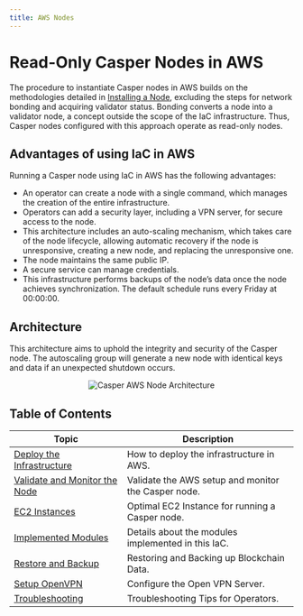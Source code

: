 ```yaml
---
title: AWS Nodes
---
```


# Read-Only Casper Nodes in AWS

The procedure to instantiate Casper nodes in AWS builds on the methodologies detailed in [Installing a Node](../setup/install-node.md), excluding the steps for network bonding and acquiring validator status. Bonding converts a node into a validator node, a concept outside the scope of the IaC infrastructure. Thus, Casper nodes configured with this approach operate as read-only nodes.

## Advantages of using IaC in AWS

Running a Casper node using IaC in AWS has the following advantages:

* An operator can create a node with a single command, which manages the creation of the entire infrastructure.
* Operators can add a security layer, including a VPN server, for secure access to the node.
* This architecture includes an auto-scaling mechanism, which takes care of the node lifecycle, allowing automatic recovery if the node is unresponsive, creating a new node, and replacing the unresponsive one.
* The node maintains the same public IP.
* A secure service can manage credentials.
* This infrastructure performs backups of the node’s data once the node achieves synchronization. The default schedule runs every Friday at 00:00:00.

## Architecture

This architecture aims to uphold the integrity and security of the Casper node. The autoscaling group will generate a new node with identical keys and data if an unexpected shutdown occurs.

<p align="center">
<img src={"/image/operators/aws-casper.png"} alt="Casper AWS Node Architecture"/>
</p>

## Table of Contents

| Topic                                                     | Description                                         |
| --------------------------------------------------------- | --------------------------------------------------- |
| [Deploy the Infrastructure](./1-deploying.md)             | How to deploy the infrastructure in AWS.            |
| [Validate and Monitor the Node](./2-validating.md)        | Validate the AWS setup and monitor the Casper node. |
| [EC2 Instances](./3-instances.md)                         | Optimal EC2 Instance for running a Casper node.     |
| [Implemented Modules](./4-modules.md)                     | Details about the modules implemented in this IaC.  |
| [Restore and Backup](./5-backup.md)                       | Restoring and Backing up Blockchain Data.           |
| [Setup OpenVPN](./6-open-vpn.md)                          | Configure the Open VPN Server.                      |
| [Troubleshooting](./7-troubleshooting.md)                 | Troubleshooting Tips for Operators.                 |
